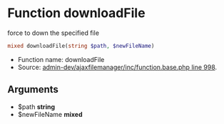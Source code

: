 Function downloadFile
===========================

force to down the specified file



```php
mixed downloadFile(string $path, $newFileName)
```

* Function name: downloadFile
* Source: [admin-dev/ajaxfilemanager/inc/function.base.php line 998](https://github.com/PrestaShop/PrestaShop/blob/1.5.3.1/admin-dev/ajaxfilemanager/inc/function.base.php#L998).

Arguments
---------

* $path **string**
* $newFileName **mixed**

